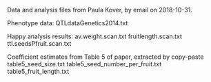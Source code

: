 Data and analysis files from Paula Kover, by email on 2018-10-31.

Phenotype data:
    QTLdataGenetics2014.txt

Happy analysis results:
    av.weight.scan.txt
    fruitlength.scan.txt
    ttl.seedsPfruit.scan.txt

Coefficient estimates from Table 5 of paper, extracted by copy-paste
    table5_seed_size.txt
    table5_seed_number_per_fruit.txt
    table5_fruit_length.txt
